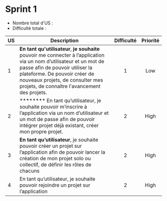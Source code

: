 # Sprint 1

* Nombre total d'US :
* Difficulté totale :




| US    | Description                                                  | Difficulté | Priorité |
| ----- | ------------------------------------------------------------ | :--------: | :------: |
| 1  | **En tant qu'utilisateur**, **je souhaite**  pouvoir me connecter à l’application via un nom d’utilisateur et un mot de passe afin de pouvoir utiliser la plateforme. De pouvoir créer de nouveaux projets, de consulter mes projets, de connaître l'avancement des projets. |     1      |   Low    |
| 2  | ******** En tant qu’utilisateur, je souhaite pouvoir m’inscrire à l’application via un nom d’utilisateur et un mot de passe afin de pouvoir intégrer projet déjà existant, créer mon propre projet. |     2      |   High   |
| 3  | **En tant qu’utilisateur**, je souhaite pouvoir créer un projet sur l’application afin de pouvoir lancer la création de mon projet solo ou collectif, de définir les rôles de chacuns |     2      |   High   |
| 4  | En tant qu’utilisateur, je souhaite pouvoir rejoindre un projet sur l’application |     2      |   High   |

